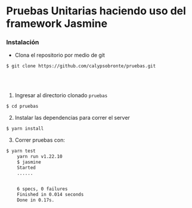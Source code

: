 # Pruebas Unitarias haciendo uso del framework Jasmine

### Instalación

* Clona el repositorio por medio de git
```bash
$ git clone https://github.com/calypsobronte/pruebas.git
```

<br>
<br>

1. Ingresar al directorio clonado `pruebas`

```bash
$ cd pruebas
```

2. Instalar las dependencias para correr el server

```bash
$ yarn install
```

3. Correr pruebas con:
```bash
$ yarn test
    yarn run v1.22.10
    $ jasmine
    Started
    ......


    6 specs, 0 failures
    Finished in 0.014 seconds
    Done in 0.17s.
```